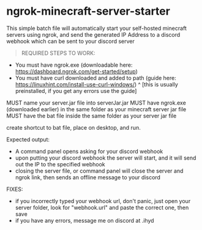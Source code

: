 # ngrok-minecraft-server-starter
This simple batch file will automatically start your self-hosted minecraft servers using ngrok, and send the generated IP Address to a discord webhook which can be sent to your discord server

> REQUIRED STEPS TO WORK:

- You must have ngrok.exe (downloadable here: https://dashboard.ngrok.com/get-started/setup)
- You must have curl downloaded and added to path (guide here: https://linuxhint.com/install-use-curl-windows/) 
  ^ [this is usually preinstalled, if you get any errors use the guide]

MUST name your server.jar file into serverJar.jar 
MUST have ngrok.exe (downloaded earlier) in the same folder as your minecraft server jar file
MUST have the bat file inside the same folder as your server jar file

create shortcut to bat file, place on desktop, and run.

Expected output: 
- A command panel opens asking for your discord webhook
- upon putting your discord webhook the server will start, and it will send out the IP to the specified webhook
- closing the server file, or command panel will close the server and ngrok link, then sends an offline message to your discord

FIXES:
- if you incorrectly typed your webhook url, don't panic, just open your server folder, look for "webhook.url" and paste the correct one, then save
- if you have any errors, message me on discord at .ihyd
